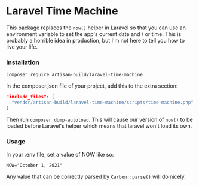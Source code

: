 # Laravel Time Machine

This package replaces the `now()` helper in Laravel so that you can use an environment variable to set the app's current date and / or time. This is probably a horrible idea in production, but I'm not here to tell you how to live your life.

### Installation
```
composer require artisan-build/laravel-time-machine
```

In the composer.json file of your project, add this to the extra section:

```json
"include_files": [
  "vendor/artisan-build/laravel-time-machine/scripts/time-machine.php"
]
```

Then run `composer dump-autoload`. This will cause our version of `now()` to be loaded before Laravel's helper which means that laravel won't load its own. 

### Usage

In your .env file, set a value of NOW like so:

```dotenv
NOW="October 1, 2021"
```

Any value that can be correctly parsed by `Carbon::parse()` will do nicely.
